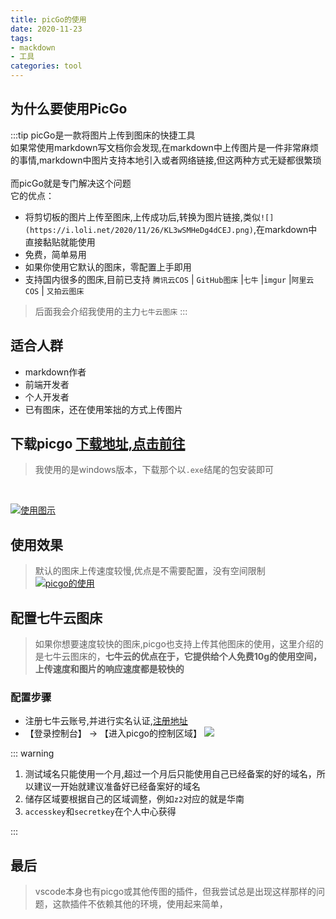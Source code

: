 ```yaml
---
title: picGo的使用
date: 2020-11-23
tags:
- mackdown
- 工具
categories: tool
---
```



## 为什么要使用PicGo
:::tip
picGo是一款将图片上传到图床的快捷工具
<br>
如果常使用markdown写文档你会发现,在markdown中上传图片是一件非常麻烦的事情,markdown中图片支持本地引入或者网络链接,但这两种方式无疑都很繁琐
<br/>
<br/>
而picGo就是专门解决这个问题
<br/>
它的优点：

- 将剪切板的图片上传至图床,上传成功后,转换为图片链接,类似`![](https://i.loli.net/2020/11/26/KL3wSMHeDg4dCEJ.png)`,在markdown中直接黏贴就能使用
- 免费，简单易用
- 如果你使用它默认的图床，零配置上手即用
- 支持国内很多的图床,目前已支持 `腾讯云COS` | `GitHub图床` |`七牛` |`imgur` |`阿里云COS` | `又拍云图床` 
> 后面我会介绍我使用的主力`七牛云图床`
:::
 

## 适合人群
- markdown作者
- 前端开发者
- 个人开发者
- 已有图床，还在使用笨拙的方式上传图片

## 下载picgo [下载地址,点击前往](https://github.com/Molunerfinn/PicGo/releases)
> 我使用的是windows版本，下载那个以`.exe`结尾的包安装即可
<br/>

<a data-fancybox title="使用图示" href="http://image.woai996.com/picgo/20201126105906.png">![使用图示](http://image.woai996.com/picgo/20201126105906.png)</a>

## 使用效果
> 默认的图床上传速度较慢,优点是不需要配置，没有空间限制
<a data-fancybox title="picgo的使用" href="http://image.woai996.com/picgo/2020114232.gif">![picgo的使用](http://image.woai996.com/picgo/2020114232.gif)</a>

## 配置七牛云图床
> 如果你想要速度较快的图床,picgo也支持上传其他图床的使用，这里介绍的是七牛云图床的，**七牛云的优点在于，它提供给个人免费10g的使用空间，上传速度和图片的响应速度都是较快的**

### 配置步骤
- 注册七牛云账号,并进行实名认证,[注册地址](https://portal.qiniu.com/signup)
- 【登录控制台】 -> 【进入picgo的控制区域】
<a data-fancybox title="" href="http://image.woai996.com/picgo/20201126120043.png">![](http://image.woai996.com/picgo/20201126120043.png)</a>

::: warning

1. 测试域名只能使用一个月,超过一个月后只能使用自己已经备案的好的域名，所以建议一开始就建议准备好已经备案好的域名
2. 储存区域要根据自己的区域调整，例如`z2`对应的就是华南
3. `accesskey`和`secretkey`在个人中心获得
   
:::

## 最后
> vscode本身也有picgo或其他传图的插件，但我尝试总是出现这样那样的问题，这款插件不依赖其他的环境，使用起来简单，


<!-- 
## 面试报告

- 之前在上海从事的工作属于外包，所完成的项目均已不运营
- 前一家公司在厦门，工作两个月，做的是小程序的设计，完成了实际的设计图，但项目没有开始写，
> 离职原因 ：项目迟迟没有开始写，学到的东西较少
- 未来的职业发展是产品经理
- 使用ps制作设计图,和前端合作的工具是蓝湖
- 对于我们小程序的看法?
> 答 : 觉得我们首页内容有些较少,新用户刚进来,课程页字的上下间距不合理,个人中心页的图标颜色单调
- 问市面上哪些设计让你亮眼
> 答 : 支付宝最近的搜索框增加了搜索按钮,会让用户更加的注意到搜索框

总结 : 面试准备较少，没有准备实际的作品。
比较关注界面上的颜色和间距，交互关注的比较少，希望在工作中学到知识，最近有在b站学习，但没有展示具体的学习成果。
之前的工作中海报或banner图制作的比较少 -->